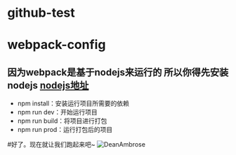 # github-test
webpack-config
========
因为webpack是基于nodejs来运行的 所以你得先安装 nodejs
[nodejs地址](https://nodejs.org/en/)
--------------
* npm install：安装运行项目所需要的依赖
* npm run dev：开始运行项目 
* npm run build：将项目进行打包
* npm run prod：运行打包后的项目

#好了。现在就让我们跑起来吧~
![DeanAmbrose](https://timgsa.baidu.com/timg?image&quality=80&size=b9999_10000&sec=1486720165782&di=1c870d44f90aac5039c3656e2e14e8e0&imgtype=0&src=http%3A%2F%2Fimgsrc.baidu.com%2Fforum%2Fw%3D580%2Fsign%3Dab89cd86f1deb48ffb69a1d6c01e3aef%2Fa2b8e5014c086e064be668ac00087bf40bd1cba8.jpg "百度logo")
